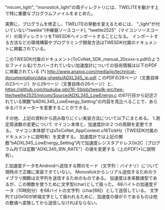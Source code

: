 "micom_light", "monostick_light"の両ディレクトリには、TWELITEを動かす上で特に重要なプログラムファイルをまとめた。

実際に、プログラムを修正し、TWELITEの挙動を変えるためには、
"_light"が付いていない"twelite"(中継器ソースコード), "twelite2525"（マイコンソースコード）の両ディレクトリをTWESDKへインポートすることになる。
インポートする方法などの環境構築やプログラミング開発方法はTWESDK付属のドキュメントに掲載されている。

このTWESDK付属のドキュメント(ToCoNet_SDK_manual_20xxxx-x.pdfのようなファイル名)でカバーされていない加速度計についての技術情報は以下のPDFに掲載されている
(*) http://www.analog.com/media/jp/technical-documentation/data-sheets/ADXL345_jp.pdf
このPDFの26ページ（文書自体の23ページ）から29ページ（文書自体の26ページ）と、
https://github.com/tsukuba-pbl/16-1/blob/twesdk-src/twe-lite/twelite2525/micom/Source/ADXL345_LowEnergy.c
の87行目から記述されている関数"bADXL345_LowEnergy_Setting"の内容を見比べることで、あらゆるパラメーターを変更することができる。

その他、上記の資料から読み取りにくい実装方法について以下にまとめる。
1.測定周波数の変更について
マイコン本体と、加速度計の２つの周期を変更できる。
マイコン本体部ではsToCoNet_AppContext.u16TickHz（TWESDK付属のドキュメントに説明有）を変更する。
加速度計では上記の関数"bADXL345_LowEnergy_Setting"内で加速度レジスタアドレス0x2C（プログラム内では定数"ADXL345_BW_RATE"）の値を変更する（上のPDF(*)に説明有）。

2.加速度データをAndroidへ送信する際のモード（文字列｜バイナリ）について
現時点で正確に実装できていない。
Monostickからシリアル送信するためのライブラリ関数は文字列を送信するためのものである。
加速度は本来数値型であるが、この関数を使うために文字型(char)として扱った。
68バイトの加速度データ（10時刻分）を68バイトの文字列（char[68]）として送信している。
文字列では0x00が終端文字として扱われるために、加速度の値が０であるものは他の数値へ変換してから送信しなければならない。
